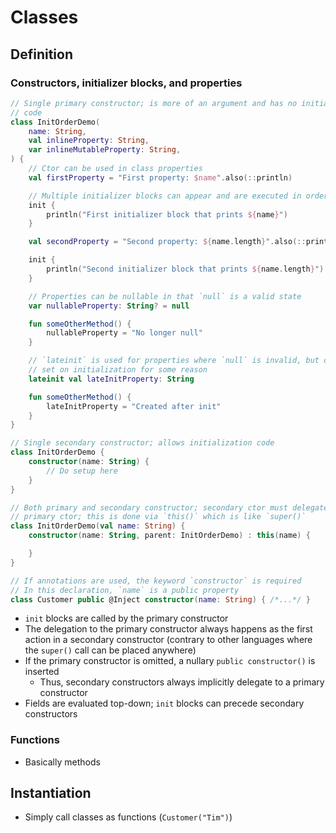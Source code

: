 # Classes

## Definition

### Constructors, initializer blocks, and properties

```kotlin
// Single primary constructor; is more of an argument and has no initialization
// code
class InitOrderDemo(
    name: String,
    val inlineProperty: String,
    var inlineMutableProperty: String,
) {
    // Ctor can be used in class properties
    val firstProperty = "First property: $name".also(::println)

    // Multiple initializer blocks can appear and are executed in order
    init {
        println("First initializer block that prints ${name}")
    }

    val secondProperty = "Second property: ${name.length}".also(::println)

    init {
        println("Second initializer block that prints ${name.length}")
    }

    // Properties can be nullable in that `null` is a valid state
    var nullableProperty: String? = null

    fun someOtherMethod() {
        nullableProperty = "No longer null"
    }

    // `lateinit` is used for properties where `null` is invalid, but cannot be
    // set on initialization for some reason
    lateinit val lateInitProperty: String

    fun someOtherMethod() {
        lateInitProperty = "Created after init"
    }
}

// Single secondary constructor; allows initialization code
class InitOrderDemo {
    constructor(name: String) {
        // Do setup here
    }
}

// Both primary and secondary constructor; secondary ctor must delegate to
// primary ctor; this is done via `this()` which is like `super()`
class InitOrderDemo(val name: String) {
    constructor(name: String, parent: InitOrderDemo) : this(name) {

    }
}

// If annotations are used, the keyword `constructor` is required
// In this declaration, `name` is a public property
class Customer public @Inject constructor(name: String) { /*...*/ }

```

- `init` blocks are called by the primary constructor
- The delegation to the primary constructor always happens as the first action in a secondary constructor (contrary to other languages where the `super()` call can be placed anywhere)
- If the primary constructor is omitted, a nullary `public constructor()` is inserted
  - Thus, secondary constructors always implicitly delegate to a primary constructor
- Fields are evaluated top-down; `init` blocks can precede secondary constructors

### Functions

- Basically methods

## Instantiation

- Simply call classes as functions (`Customer("Tim")`)
